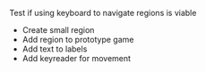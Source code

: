Test if using keyboard to navigate regions is viable
- Create small region
- Add region to prototype game
- Add text to labels
- Add keyreader for movement